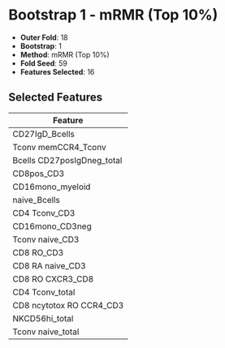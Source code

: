 # Bootstrap 1 - mRMR (Top 10%)

- **Outer Fold**: 18
- **Bootstrap**: 1
- **Method**: mRMR (Top 10%)
- **Fold Seed**: 59
- **Features Selected**: 16

## Selected Features

| Feature |
|---------|
| CD27IgD_Bcells |
| Tconv memCCR4_Tconv |
| Bcells CD27posIgDneg_total |
| CD8pos_CD3 |
| CD16mono_myeloid |
| naive_Bcells |
| CD4 Tconv_CD3 |
| CD16mono_CD3neg |
| Tconv naive_CD3 |
| CD8 RO_CD3 |
| CD8 RA naive_CD3 |
| CD8 RO CXCR3_CD8 |
| CD4 Tconv_total |
| CD8 ncytotox RO CCR4_CD3 |
| NKCD56hi_total |
| Tconv naive_total |
